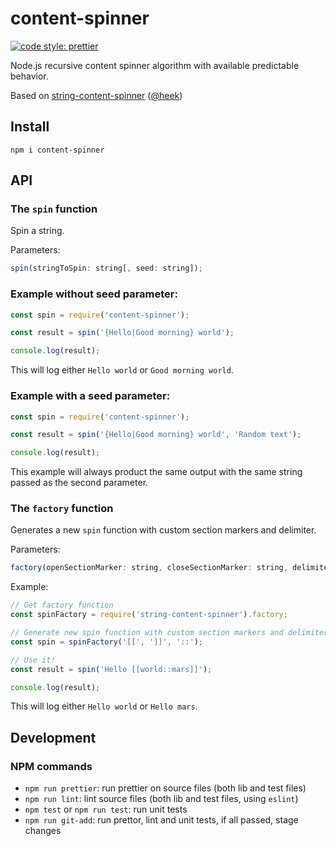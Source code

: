 # content-spinner

[![code style: prettier](https://img.shields.io/badge/code_style-prettier-ff69b4.svg?style=flat-square)](https://github.com/prettier/prettier)

Node.js recursive content spinner algorithm with available predictable behavior. 

Based on [string-content-spinner](https://github.com/heek/string-content-spinner) ([@heek](https://github.com/heek/))

## Install
```
npm i content-spinner
```

## API

### The `spin` function

Spin a string.

Parameters:

```js
spin(stringToSpin: string[, seed: string]);
```

### Example without seed parameter:

```js
const spin = require('content-spinner');

const result = spin('{Hello|Good morning} world');

console.log(result);
```
This will log either `Hello world` or `Good morning world`.

### Example with a seed parameter:

```js
const spin = require('content-spinner');

const result = spin('{Hello|Good morning} world', 'Random text');

console.log(result);
```
This example will always product the same output with the same string passed as the second parameter.

### The `factory` function

Generates a new `spin` function with custom section markers and delimiter.

Parameters:

```js
factory(openSectionMarker: string, closeSectionMarker: string, delimiter: string);
```

Example:

```js
// Get factory function
const spinFactory = require('string-content-spinner').factory;

// Generate new spin function with custom section markers and delimiter
const spin = spinFactory('[[', ']]', '::');

// Use it!
const result = spin('Hello [[world::mars]]');

console.log(result);
```

This will log either `Hello world` or `Hello mars`.

## Development

### NPM commands

- `npm run prettier`: run prettier on source files (both lib and test files)
- `npm run lint`: lint source files (both lib and test files, using `eslint`)
- `npm test` or `npm run test`: run unit tests
- `npm run git-add`: run prettor, lint and unit tests, if all passed, stage changes


